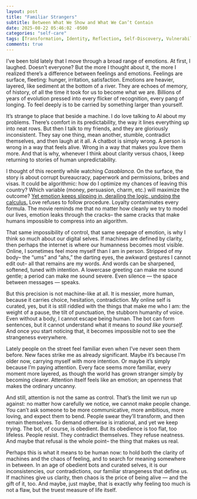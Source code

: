 ```yaml
---
layout: post
title: "Familiar Strangers"
subtitle: Between What We Show and What We Can’t Contain
date: 2025-08-22 05:46:02 -0500
categories: "self-care"
tags: [Transformation, Identity, Reflection, Self-Discovery, Vulnerability, Introspection, Existentialism, Personal Growth, Emotional Clarity]
comments: true
---
```


I’ve been told lately that I move through a broad range of emotions. At first, I laughed. Doesn’t everyone? But the more I thought about it, the more I realized there’s a difference between feelings and emotions. Feelings are surface, fleeting: hunger, irritation, satisfaction. Emotions are heavier, layered, like sediment at the bottom of a river. They are echoes of memory, of history, of all the time it took for us to become what we are. Billions of years of evolution pressed into every flicker of recognition, every pang of longing. To feel deeply is to be carried by something larger than yourself.<!-- more -->

It’s strange to place that beside a machine. I do love talking to AI about my problems. There’s comfort in its predictability, the way it lines everything up into neat rows. But then I talk to my friends, and they are gloriously inconsistent. They say one thing, mean another, stumble, contradict themselves, and then laugh at it all. A chatbot is simply wrong. A person is wrong in a way that feels alive. Wrong in a way that makes you love them more. And that is why, whenever I think about clarity versus chaos, I keep returning to stories of human unpredictability.

I thought of this recently while watching *Casablanca*. On the surface, the story is about corrupt bureaucracy, paperwork and permissions, bribes and visas. It could be algorithmic: how do I optimize my chances of leaving this country? Which variable (money, persuasion, charm, etc.) will maximize the outcome? <a href="https://nothinghuman.substack.com/p/the-hero-as-flexible-bureaucrat" target="_blank">Yet emotion keeps slipping in, derailing the logic, undoing the calculus.</a> Love refuses to follow procedure. Loyalty contaminates every formula. The movie reminds me that no matter how cleanly we try to model our lives, emotion leaks through the cracks– the same cracks that make humans impossible to compress into an algorithm.

That same impossibility of control, that same seepage of emotion, is why I think so much about our digital selves. If machines are defined by clarity, then perhaps the internet is where our humanness becomes most visible. Online, I sometimes feel more myself than I am in person. Stripped of my body– the “ums” and “ahs,” the darting eyes, the awkward gestures I cannot edit out– all that remains are my words. And words can be sharpened, softened, tuned with intention. A lowercase greeting can make me sound gentle; a period can make me sound severe. Even silence — the space between messages — speaks.

But this precision is not machine-like at all. It is messier, more human, because it carries choice, hesitation, contradiction. My online self is curated, yes, but it is still riddled with the things that make me who I am: the weight of a pause, the tilt of punctuation, the stubborn humanity of voice. Even without a body, I cannot escape being human. The bot can form sentences, but it cannot understand what it means to *sound like yourself.* And once you start noticing that, it becomes impossible not to see the strangeness everywhere.

Lately people on the street feel familiar even when I’ve never seen them before. New faces strike me as already significant. Maybe it’s because I’m older now, carrying myself with more intention. Or maybe it’s simply because I’m paying attention. Every face seems more familiar, every moment more layered, as though the world has grown stranger simply by becoming clearer. Attention itself feels like an emotion; an openness that makes the ordinary uncanny.

And still, attention is not the same as control. That’s the limit we run up against: no matter how carefully we notice, we cannot make people change. You can’t ask someone to be more communicative, more ambitious, more loving, and expect them to bend. People swear they’ll transform, and then remain themselves. To demand otherwise is irrational, and yet we keep trying. The bot, of course, is obedient. But its obedience is too flat, too lifeless. People resist. They contradict themselves. They refuse neatness. And maybe that refusal is the whole point– the thing that makes us real.

Perhaps this is what it means to be human now: to hold both the clarity of machines and the chaos of feeling, and to search for meaning somewhere in between. In an age of obedient bots and curated selves, it is our inconsistencies, our contradictions, our familiar strangeness that define us. If machines give us clarity, then chaos is the price of being alive — and the gift of it, too. And maybe, just maybe, that is exactly why feeling too much is not a flaw, but the truest measure of life itself.
